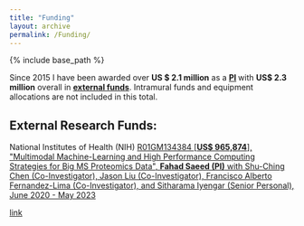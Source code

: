 ```yaml
---
title: "Funding"
layout: archive
permalink: /Funding/
---
```


{% include base_path %}


Since 2015 I have been awarded over <b>US $ 2.1 million</b> as a <b><u>PI</u>&nbsp;</b>with <b>US$ 2.3 million</b> overall in <b><u>external funds</u></b>. Intramural funds and equipment allocations are not included in this total.

## External Research Funds:
National Institutes of Health (NIH) <a href="https://projectreporter.nih.gov/project_info_details.cfm?aid=9973317&amp;icde=50360442" target="_blank"> R01GM134384 [<b>US$ 965,874</b>], "Multimodal Machine-Learning and High Performance Computing Strategies for Big MS Proteomics Data", <b>Fahad Saeed (PI)</b> with Shu-Ching Chen (Co-Investigator), Jason Liu (Co-Investigator), Francisco Alberto Fernandez-Lima (Co-Investigator), and Sitharama Iyengar (Senior Personal), June 2020 - May 2023

  [link](https://projectreporter.nih.gov/project_info_details.cfm?aid=9973317&amp;icde=50360442)
  
  
  
  
  
